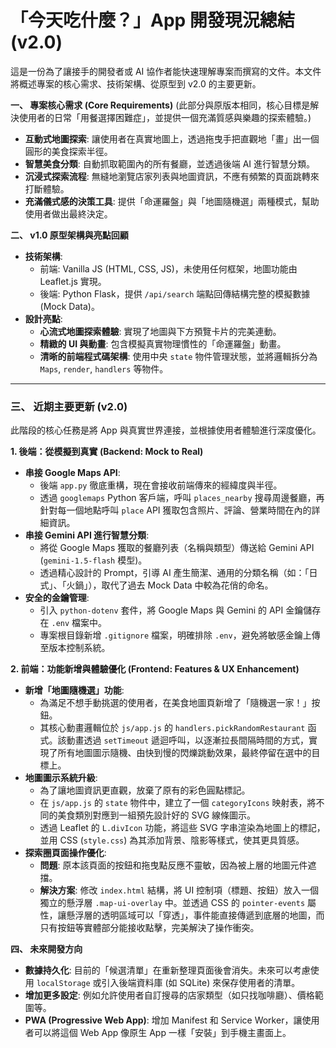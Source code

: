 「今天吃什麼？」App 開發現況總結 (v2.0)
=======================================

這是一份為了讓接手的開發者或 AI 協作者能快速理解專案而撰寫的文件。本文件將概述專案的核心需求、技術架構、從原型到 v2.0 的主要更新。

**一、 專案核心需求 (Core Requirements)**
(此部分與原版本相同，核心目標是解決使用者的日常「用餐選擇困難症」，並提供一個充滿質感與樂趣的探索體驗。)

* **互動式地圖探索**: 讓使用者在真實地圖上，透過拖曳手把直觀地「畫」出一個圓形的美食探索半徑。
* **智慧美食分類**: 自動抓取範圍內的所有餐廳，並透過後端 AI 進行智慧分類。
* **沉浸式探索流程**: 無縫地瀏覽店家列表與地圖資訊，不應有頻繁的頁面跳轉來打斷體驗。
* **充滿儀式感的決策工具**: 提供「命運羅盤」與「地圖隨機選」兩種模式，幫助使用者做出最終決定。

**二、 v1.0 原型架構與亮點回顧**
* **技術架構**:
    * 前端: Vanilla JS (HTML, CSS, JS)，未使用任何框架，地圖功能由 Leaflet.js 實現。
    * 後端: Python Flask，提供 `/api/search` 端點回傳結構完整的模擬數據 (Mock Data)。
* **設計亮點**:
    * **心流式地圖探索體驗**: 實現了地圖與下方預覽卡片的完美連動。
    * **精緻的 UI 與動畫**: 包含模擬真實物理慣性的「命運羅盤」動畫。
    * **清晰的前端程式碼架構**: 使用中央 `state` 物件管理狀態，並將邏輯拆分為 `Maps`, `render`, `handlers` 等物件。

---

### **三、 近期主要更新 (v2.0)**

此階段的核心任務是將 App 與真實世界連接，並根據使用者體驗進行深度優化。

**1. 後端：從模擬到真實 (Backend: Mock to Real)**
* **串接 Google Maps API**:
    * 後端 `app.py` 徹底重構，現在會接收前端傳來的經緯度與半徑。
    * 透過 `googlemaps` Python 客戶端，呼叫 `places_nearby` 搜尋周邊餐廳，再針對每一個地點呼叫 `place` API 獲取包含照片、評論、營業時間在內的詳細資訊。
* **串接 Gemini API 進行智慧分類**:
    * 將從 Google Maps 獲取的餐廳列表（名稱與類型）傳送給 Gemini API (`gemini-1.5-flash` 模型)。
    * 透過精心設計的 Prompt，引導 AI 產生簡潔、通用的分類名稱（如：「日式」、「火鍋」），取代了過去 Mock Data 中較為花俏的命名。
* **安全的金鑰管理**:
    * 引入 `python-dotenv` 套件，將 Google Maps 與 Gemini 的 API 金鑰儲存在 `.env` 檔案中。
    * 專案根目錄新增 `.gitignore` 檔案，明確排除 `.env`，避免將敏感金鑰上傳至版本控制系統。

**2. 前端：功能新增與體驗優化 (Frontend: Features & UX Enhancement)**
* **新增「地圖隨機選」功能**:
    * 為滿足不想手動挑選的使用者，在美食地圖頁新增了「隨機選一家！」按鈕。
    * 其核心動畫邏輯位於 `js/app.js` 的 `handlers.pickRandomRestaurant` 函式。該動畫透過 `setTimeout` 遞迴呼叫，以逐漸拉長間隔時間的方式，實現了所有地圖圖示隨機、由快到慢的閃爍跳動效果，最終停留在選中的目標上。
* **地圖圖示系統升級**:
    * 為了讓地圖資訊更直觀，放棄了原有的彩色圓點標記。
    * 在 `js/app.js` 的 `state` 物件中，建立了一個 `categoryIcons` 映射表，將不同的美食類別對應到一組預先設計好的 SVG 線條圖示。
    * 透過 Leaflet 的 `L.divIcon` 功能，將這些 SVG 字串渲染為地圖上的標記，並用 CSS (`style.css`) 為其添加背景、陰影等樣式，使其更具質感。
* **探索圈頁面操作優化**:
    * **問題**: 原本該頁面的按鈕和拖曳點反應不靈敏，因為被上層的地圖元件遮擋。
    * **解決方案**: 修改 `index.html` 結構，將 UI 控制項（標題、按鈕）放入一個獨立的懸浮層 `.map-ui-overlay` 中。並透過 CSS 的 `pointer-events` 屬性，讓懸浮層的透明區域可以「穿透」，事件能直接傳遞到底層的地圖，而只有按鈕等實體部分能接收點擊，完美解決了操作衝突。

**四、 未來開發方向**
* **數據持久化**: 目前的「候選清單」在重新整理頁面後會消失。未來可以考慮使用 `localStorage` 或引入後端資料庫 (如 SQLite) 來保存使用者的清單。
* **增加更多設定**: 例如允許使用者自訂搜尋的店家類型（如只找咖啡廳）、價格範圍等。
* **PWA (Progressive Web App)**: 增加 Manifest 和 Service Worker，讓使用者可以將這個 Web App 像原生 App 一樣「安裝」到手機主畫面上。